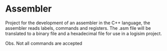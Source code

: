 # Assembler
Project for the development of an assembler in the C++ language, the assembler reads labels, commands and registers. The .asm file will be translated to a binary file and a hexadecimal file for use in a logisim project.

Obs. Not all commands are accepted
